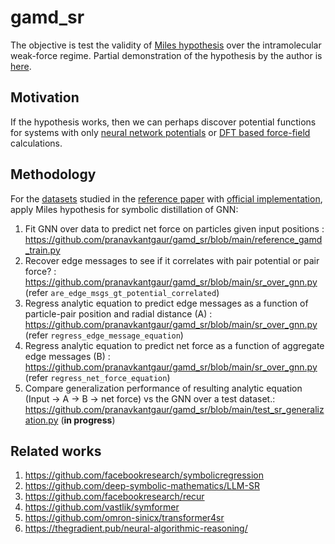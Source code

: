 # gamd_sr
The objective is test the validity of [Miles hypothesis](https://arxiv.org/abs/2006.11287) over the intramolecular weak-force regime. Partial demonstration of the hypothesis by the author is [here](https://colab.research.google.com/github/MilesCranmer/symbolic_deep_learning/blob/master/GN_Demo_Colab.ipynb).

## Motivation
If the hypothesis works, then we can perhaps discover potential functions for systems with only [neural network potentials](https://github.com/torchmd/torchmd-net) or [DFT based force-field](https://www.pnas.org/content/113/30/8368.short) calculations.

## Methodology
For the [datasets](https://github.com/BaratiLab/GAMD?tab=readme-ov-file#data-generation) studied in the [reference paper](https://arxiv.org/abs/2112.03383) with [official implementation](https://github.com/BaratiLab/GAMD), apply Miles hypothesis for symbolic distillation of GNN:
1. Fit GNN over data to predict net force on particles given input positions : https://github.com/pranavkantgaur/gamd_sr/blob/main/reference_gamd_train.py
2. Recover edge messages to see if it correlates with pair potential or pair force? : https://github.com/pranavkantgaur/gamd_sr/blob/main/sr_over_gnn.py (refer `are_edge_msgs_gt_potential_correlated`)
3. Regress analytic equation to predict edge messages as a function of particle-pair position and radial distance (A) : https://github.com/pranavkantgaur/gamd_sr/blob/main/sr_over_gnn.py (refer `regress_edge_message_equation`)
4. Regress analytic equation to predict net force as a function of aggregate edge messages (B) : https://github.com/pranavkantgaur/gamd_sr/blob/main/sr_over_gnn.py (refer `regress_net_force_equation`)
5. Compare generalization performance of resulting analytic equation (Input -> A -> B -> net force) vs the GNN over a test dataset.: https://github.com/pranavkantgaur/gamd_sr/blob/main/test_sr_generalization.py (**in progress**)


## Related works
1. https://github.com/facebookresearch/symbolicregression
2. https://github.com/deep-symbolic-mathematics/LLM-SR
3. https://github.com/facebookresearch/recur
4. https://github.com/vastlik/symformer
5. https://github.com/omron-sinicx/transformer4sr
6. https://thegradient.pub/neural-algorithmic-reasoning/
